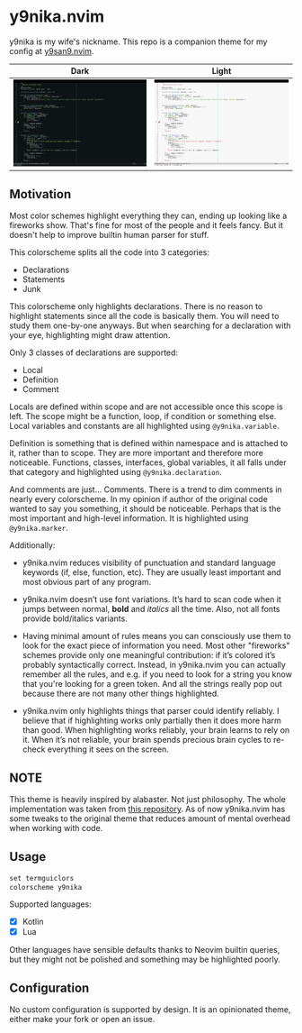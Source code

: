 # y9nika.nvim

y9nika is my wife's nickname. This repo is a companion theme for my config at
[y9san9.nvim](https://github.com/y9san9/y9san9.nvim).

| Dark                        | Light                        |
| --------------------------- | ---------------------------- |
| ![](assets/kotlin-dark.png) | ![](assets/kotlin-light.png) |

## Motivation

Most color schemes highlight everything they can, ending up looking like a
fireworks show. That's fine for most of the people and it feels fancy. But it
doesn't help to improve builtin human parser for stuff.

This colorscheme splits all the code into 3 categories:

* Declarations
* Statements
* Junk

This colorscheme only highlights declarations. There is no reason to highlight
statements since all the code is basically them. You will need to study them
one-by-one anyways. But when searching for a declaration with your eye,
highlighting might draw attention.

Only 3 classes of declarations are supported:

* Local
* Definition
* Comment

Locals are defined within scope and are not accessible once this scope is left.
The scope might be a function, loop, if condition or something else. Local
variables and constants are all highlighted using `@y9nika.variable`.

Definition is something that is defined within namespace and is attached to it,
rather than to scope. They are more important and therefore more noticeable.
Functions, classes, interfaces, global variables, it all falls under that
category and highlighted using `@y9nika.declaration`.

And comments are just... Comments. There is a trend to dim comments in nearly
every colorscheme. In my opinion if author of the original code wanted to say
you something, it should be noticeable. Perhaps that is the most important and
high-level information. It is highlighted using `@y9nika.marker`.

Additionally:

- y9nika.nvim reduces visibility of punctuation and standard language keywords
  (if, else, function, etc). They are usually least important and most obvious
  part of any program.

- y9nika.nvim doesn’t use font variations. It’s hard to scan code when it jumps
  between normal, **bold** and *italics* all the time. Also, not all fonts
  provide bold/italics variants.

- Having minimal amount of rules means you can consciously use them to look for
  the exact piece of information you need. Most other "fireworks" schemes
  provide only one meaningful contribution: if it’s colored it’s probably
  syntactically correct. Instead, in y9nika.nvim you can actually remember all
  the rules, and e.g. if you need to look for a string you know that you're
  looking for a green token. And all the strings really pop out because there
  are not many other things highlighted.

- y9nika.nvim only highlights things that parser could identify reliably. I
  believe that if highlighting works only partially then it does more harm than
  good. When highlighting works reliably, your brain learns to rely on it. When
  it’s not reliable, your brain spends precious brain cycles to re-check
  everything it sees on the screen.

## NOTE

This theme is heavily inspired by alabaster. Not just philosophy. The whole
implementation was taken from [this
repository](https://github.com/p00f/alabaster.nvim/). As of now y9nika.nvim has
some tweaks to the original theme that reduces amount of mental overhead when
working with code.

## Usage

```vim
set termguiclors
colorscheme y9nika
```

Supported languages:

- [x] Kotlin
- [x] Lua

Other languages have sensible defaults thanks to Neovim builtin queries, but
they might not be polished and something may be highlighted poorly.

## Configuration

No custom configuration is supported by design. It is an opinionated theme,
either make your fork or open an issue.


